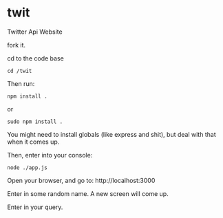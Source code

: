 twit
====

Twitter Api Website

fork it. 

cd to the code base 
```
cd /twit
```

Then run: 
```
npm install .
```
or 
```
sudo npm install .
```

You might need to install globals (like express and shit), but deal with that when it comes up. 

Then, enter into your console:

```
node ./app.js 
```

Open your browser, and go to: http://localhost:3000

Enter in some random name. A new screen will come up. 

Enter in your query. 


